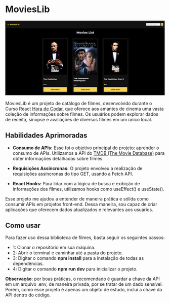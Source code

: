 # MoviesLib

<p align="center">
    <img src="https://github.com/GabrielLima5/imagens-projetos/blob/main/images/MoviesLib.png" alt="Imagem do Projeto MoviesLib">
</p>

MoviesLib é um projeto de catálogo de filmes, desenvolvido durante o Curso React <a href="https://horadecodar.com.br/">Hora de Codar</a>, que oferece aos amantes de cinema uma vasta coleção de informações sobre filmes. Os usuários podem explorar dados de receita, sinopse e avaliações de diversos filmes em um único local.

## Habilidades Aprimoradas
* **Consumo de APIs:** Esse foi o objetivo principal do projeto: aprender o consumo de APIs. Utilizamos a API do <a href="https://developer.themoviedb.org/docs">TMDB (The Movie Database)</a> para obter informações detalhadas sobre filmes. 

* **Requisições Assíncronas:** O projeto envolveu a realização de requisições assíncronas do tipo GET, usando a Fetch API. 

* **React Hooks:** Para lidar com a lógica de busca e exibição de informações dos filmes, utilizamos hooks como useEffect() e useState().

Esse projeto me ajudou a entender de maneira prática e sólida como consumir APIs em projetos front-end. Dessa maneira, sou capaz de criar aplicações que oferecem dados atualizados e relevantes aos usuários.

## Como usar

Para fazer uso dessa biblioteca de filmes, basta seguir os seguintes passos:
* 1: Clonar o repositório em sua máquina.
* 2: Abrir o terminal e caminhar até a pasta do projeto.
* 3: Digitar o comando **npm install** para a instalação de todas as dependências.
* 4: Digitar o comando **npm run dev** para inicializar o projeto.

**Observação**: por boas práticas, o recomendado é guardar a chave da API em um arquivo .env, de maneira privada, por se tratar de um dado sensível. Porém, como esse projeto é apenas um objeto de estudo, incluí a chave da API dentro do código.